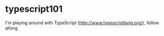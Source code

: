 typescript101
=============

I'm playing around with TypeScript (http://www.typescriptlang.org/), follow allong 